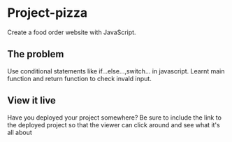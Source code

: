 # Project-pizza
Create a food order website with JavaScript.

## The problem
Use conditional statements like if...else...,switch... in javascript.
Learnt main function and return function to check invald input.

## View it live

Have you deployed your project somewhere? Be sure to include the link to the deployed project so that the viewer can click around and see what it's all about
